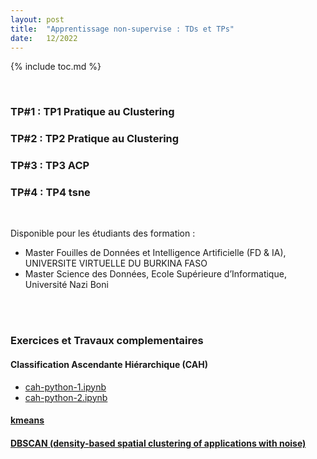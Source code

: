 ```yaml
---
layout: post
title:  "Apprentissage non-supervise : TDs et TPs"
date:   12/2022
---
```


{% include toc.md %}

<br/>

### **TP#1 : TP1 Pratique au Clustering**
### **TP#2 : TP2 Pratique au Clustering**
### **TP#3 : TP3 ACP**
### **TP#4 : TP4 tsne**

<br/>

Disponible pour les étudiants des formation : 
- Master Fouilles de Données et Intelligence Artificielle (FD & IA), UNIVERSITE VIRTUELLE DU BURKINA FASO
- Master Science des Données, Ecole Supérieure d’Informatique, Université Nazi Boni

<br/><br/>

 ### **Exercices et Travaux complementaires**

 #### Classification Ascendante Hiérarchique (CAH)
 - [cah-python-1.ipynb](https://github.com/armelsoubeiga/Cours/blob/master/Apprentissage%20non%20supervise/cah-python-1.ipynb)
 - [cah-python-2.ipynb](https://github.com/armelsoubeiga/Cours/blob/master/Apprentissage%20non%20supervise/cah-python-2.ipynb)

#### [kmeans](https://github.com/armelsoubeiga/Cours/blob/master/Apprentissage%20non%20supervise/kmeans-python.ipynb)

#### [DBSCAN (density-based spatial clustering of applications with noise)](https://github.com/armelsoubeiga/Cours/blob/master/Apprentissage%20non%20supervise/dbscan-python.ipynb)




